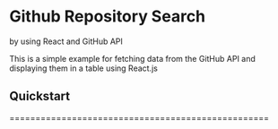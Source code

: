 # Github Repository Search
by using React and GitHub API

This is a simple example for fetching data from the GitHub API and displaying them in a table using React.js

## Quickstart
==================================================
